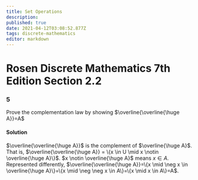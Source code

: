 ```yaml
---
title: Set Operations
description: 
published: true
date: 2021-04-12T03:08:52.877Z
tags: discrete-mathematics
editor: markdown
---
```


# Rosen Discrete Mathematics 7th Edition Section 2.2

### 5
Prove the complementation law by showing $\overline{\overline{\huge A}}=A$

#### Solution
$\overline{\overline{\huge A}}$ is the complement of $\overline{\huge A}$. That is, $\overline{\overline{\huge A}} = \{x \in U \mid x \notin \overline{\huge A}\}$. $x \notin \overline{\huge A}$ means $x \in A$. Represented differently, $\overline{\overline{\huge A}}=\{x \mid \neg x \in \overline{\huge A}\}=\{x \mid \neg \neg x \in A\}=\{x \mid x \in A\}=A$.